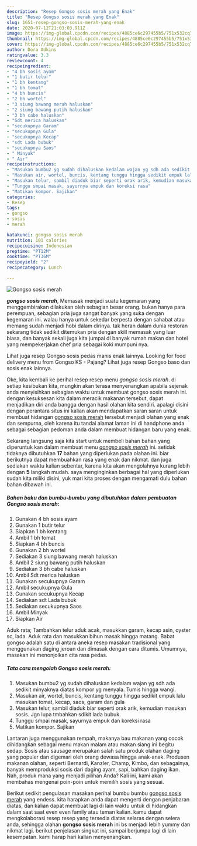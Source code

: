```yaml
---
description: "Resep Gongso sosis merah yang Enak"
title: "Resep Gongso sosis merah yang Enak"
slug: 1651-resep-gongso-sosis-merah-yang-enak
date: 2020-07-12T21:03:03.911Z
image: https://img-global.cpcdn.com/recipes/4885ce6c297455b5/751x532cq70/gongso-sosis-merah-foto-resep-utama.jpg
thumbnail: https://img-global.cpcdn.com/recipes/4885ce6c297455b5/751x532cq70/gongso-sosis-merah-foto-resep-utama.jpg
cover: https://img-global.cpcdn.com/recipes/4885ce6c297455b5/751x532cq70/gongso-sosis-merah-foto-resep-utama.jpg
author: Dora Adkins
ratingvalue: 3.3
reviewcount: 4
recipeingredient:
- "4 bh sosis ayam"
- "1 butir telur"
- "1 bh kentang"
- "1 bh tomat"
- "4 bh buncis"
- "2 bh wortel"
- "3 siung bawang merah haluskan"
- "2 siung bawang putih haluskan"
- "3 bh cabe haluskan"
- "Sdt merica haluskan"
- "secukupnya Garam"
- "secukupnya Gula"
- "secukupnya Kecap"
- "sdt Lada bubuk"
- "secukupnya Saos"
- " Minyak"
- " Air"
recipeinstructions:
- "Masukan bumbu2 yg sudah dihaluskan kedalam wajan yg sdh ada sedikit minyaknya diatas kompor yg menyala. Tumis hingga wangi."
- "Masukan air, wortel, buncis, kentang tunggu hingga sedikit empuk lalu masukan tomat, kecap, saos, garam dan gula"
- "Masukan telur, sambil diaduk biar seperti orak arik, kemudian masukan sosis. Jgn lupa tmbahkan sdikit lada bubuk."
- "Tunggu smpai masak, sayurnya empuk dan koreksi rasa"
- "Matikan kompor. Sajikan"
categories:
- Resep
tags:
- gongso
- sosis
- merah

katakunci: gongso sosis merah 
nutrition: 101 calories
recipecuisine: Indonesian
preptime: "PT12M"
cooktime: "PT36M"
recipeyield: "2"
recipecategory: Lunch

---
```



![Gongso sosis merah](https://img-global.cpcdn.com/recipes/4885ce6c297455b5/751x532cq70/gongso-sosis-merah-foto-resep-utama.jpg)

<b><i>gongso sosis merah</i></b>, Memasak menjadi suatu kegemaran yang menggembirakan dilakukan oleh sebagian besar orang. bukan hanya para perempuan, sebagian pria juga sangat banyak yang suka dengan kegemaran ini. walau hanya untuk sekedar berpesta dengan sahabat atau memang sudah menjadi hobi dalam dirinya. tak heran dalam dunia restoran sekarang tidak sedikit ditemukan pria dengan skill memasak yang luar biasa, dan banyak sekali juga kita jumpai di banyak rumah makan dan hotel yang mempekerjakan chef pria sebagai koki mumpuni nya.

Lihat juga resep Gongso sosis pedas manis enak lainnya. Looking for food delivery menu from Gongso KS - Pajang? Lihat juga resep Gongso baso dan sosis enak lainnya.

Oke, kita kembali ke perihal resep resep menu <i>gongso sosis merah</i>. di setiap kesibukan kita, mungkin akan terasa menyenangkan apabila sejenak anda menyisihkan sebagian waktu untuk membuat gongso sosis merah ini. dengan kesuksesan kita dalam meracik makanan tersebut, dapat menjadikan diri anda bangga dengan hasil olahan kita sendiri. apalagi disini dengan perantara situs ini kalian akan mendapatkan saran saran untuk membuat hidangan <u>gongso sosis merah</u> tersebut menjadi olahan yang enak dan sempurna, oleh karena itu tandai alamat laman ini di handphone anda sebagai sebagian pedoman anda dalam membuat hidangan baru yang enak.


Sekarang langsung saja kita start untuk membeli bahan bahan yang diperuntuk kan dalam membuat menu <u><i>gongso sosis merah</i></u> ini. setidak tidaknya dibutuhkan <b>17</b> bahan yang diperlukan pada olahan ini. biar berikutnya dapat membuahkan rasa yang enak dan nikmat. dan juga sediakan waktu kalian sebentar, karena kita akan mengolahnya kurang lebih dengan <b>5</b> langkah mudah. saya menginginkan berbagai hal yang diperlukan sudah kita miliki disini, yuk mari kita proses dengan mengamati dulu bahan bahan dibawah ini.

<!--inarticleads1-->

##### Bahan baku dan bumbu-bumbu yang dibutuhkan dalam pembuatan Gongso sosis merah:

1. Gunakan 4 bh sosis ayam
1. Gunakan 1 butir telur
1. Siapkan 1 bh kentang
1. Ambil 1 bh tomat
1. Siapkan 4 bh buncis
1. Gunakan 2 bh wortel
1. Sediakan 3 siung bawang merah haluskan
1. Ambil 2 siung bawang putih haluskan
1. Sediakan 3 bh cabe haluskan
1. Ambil Sdt merica haluskan
1. Gunakan secukupnya Garam
1. Ambil secukupnya Gula
1. Gunakan secukupnya Kecap
1. Sediakan sdt Lada bubuk
1. Sediakan secukupnya Saos
1. Ambil  Minyak
1. Siapkan  Air


Aduk rata; Tambahkan telur aduk acak, masukkan garam, kecap asin, oyster sc, lada. Aduk rata dan masukkan bihun masak hingga matang. Babat gongso adalah satu di antara aneka resep masakan tradisional yang menggunakan daging jeroan dan dimasak dengan cara ditumis. Umumnya, masakan ini menonjolkan cita rasa pedas. 

<!--inarticleads2-->

##### Tata cara mengolah Gongso sosis merah:

1. Masukan bumbu2 yg sudah dihaluskan kedalam wajan yg sdh ada sedikit minyaknya diatas kompor yg menyala. Tumis hingga wangi.
1. Masukan air, wortel, buncis, kentang tunggu hingga sedikit empuk lalu masukan tomat, kecap, saos, garam dan gula
1. Masukan telur, sambil diaduk biar seperti orak arik, kemudian masukan sosis. Jgn lupa tmbahkan sdikit lada bubuk.
1. Tunggu smpai masak, sayurnya empuk dan koreksi rasa
1. Matikan kompor. Sajikan


Lantaran juga menggunakan rempah, makanya bau makanan yang cocok dihidangkan sebagai menu makan malam atau makan siang ini begitu sedap. Sosis atau sausage merupakan salah satu produk olahan daging yang populer dan digemari oleh orang dewasa hingga anak-anak. Produsen makanan olahan, seperti Bernardi, Kanzler, Champ, Kimbo, dan sebagainya, banyak memproduksi sosis dari daging ayam, sapi, bahkan daging ikan. Nah, produk mana yang menjadi pilihan Anda? Kali ini, kami akan membahas mengenai poin-poin untuk memilih sosis yang sesuai. 

Berikut sedikit pengulasan masakan perihal bumbu bumbu <u>gongso sosis merah</u> yang endess. kita harapkan anda dapat mengerti dengan penjabaran diatas, dan kalian dapat membuat lagi di lain waktu untuk di hidangkan dalam saat saat even even family atau teman kalian. kamu dapat mengkolaborasi resep resep yang tersedia diatas selaras dengan selera anda, sehingga olahan <b>gongso sosis merah</b> ini bs menjadi lebih yummy dan nikmat lagi. berikut penjelasan singkat ini, sampai berjumpa lagi di lain kesempatan. kami harap hari kalian menyenangkan.
